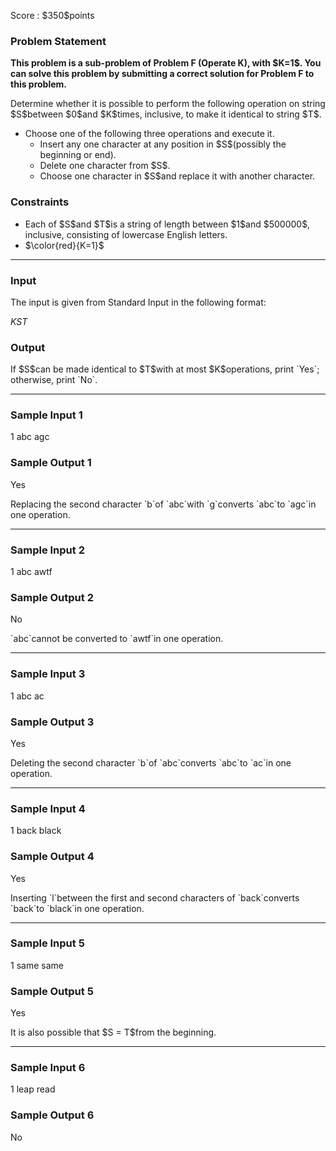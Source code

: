 
<div>

<span>

<span>

<p>
Score : $350$points
</p>

<div>

<section>

### **Problem Statement**

<p>

<strong>
This problem is a sub-problem of Problem F (Operate K), with $K=1$.
</strong>



<strong>
You can solve this problem by submitting a correct solution for Problem F to this problem.
</strong>

</p>

<p>
Determine whether it is possible to perform the following operation on string $S$between $0$and $K$times, inclusive, to make it identical to string $T$.
</p>

<ul>

<li>
Choose one of the following three operations and execute it.
<ul>

<li>
Insert any one character at any position in $S$(possibly the beginning or end).
</li>

<li>
Delete one character from $S$.
</li>

<li>
Choose one character in $S$and replace it with another character.
</li>

</ul>

</li>

</ul>

</section>

</div>

<div>

<section>

### **Constraints**

<ul>

<li>
Each of $S$and $T$is a string of length between $1$and $500000$, inclusive, consisting of lowercase English letters.
</li>

<li>
$\color{red}{K=1}$
</li>

</ul>

</section>

</div>

---

<div>

<div>

<section>

### **Input**

<p>
The input is given from Standard Input in the following format:
</p>

<div>

$K$$S$$T$
</div>

</section>

</div>

<div>

<section>

### **Output**

<p>
If $S$can be made identical to $T$with at most $K$operations, print `Yes`; otherwise, print `No`.
</p>

</section>

</div>

</div>

---

<div>

<section>

### **Sample Input 1**

<div>

1
abc
agc

</div>

</section>

</div>

<div>

<section>

### **Sample Output 1**

<div>

Yes

</div>

<p>
Replacing the second character `b`of `abc`with `g`converts `abc`to `agc`in one operation.
</p>

</section>

</div>

---

<div>

<section>

### **Sample Input 2**

<div>

1
abc
awtf

</div>

</section>

</div>

<div>

<section>

### **Sample Output 2**

<div>

No

</div>

<p>
`abc`cannot be converted to `awtf`in one operation.
</p>

</section>

</div>

---

<div>

<section>

### **Sample Input 3**

<div>

1
abc
ac

</div>

</section>

</div>

<div>

<section>

### **Sample Output 3**

<div>

Yes

</div>

<p>
Deleting the second character `b`of `abc`converts `abc`to `ac`in one operation.
</p>

</section>

</div>

---

<div>

<section>

### **Sample Input 4**

<div>

1
back
black

</div>

</section>

</div>

<div>

<section>

### **Sample Output 4**

<div>

Yes

</div>

<p>
Inserting `l`between the first and second characters of `back`converts `back`to `black`in one operation.
</p>

</section>

</div>

---

<div>

<section>

### **Sample Input 5**

<div>

1
same
same

</div>

</section>

</div>

<div>

<section>

### **Sample Output 5**

<div>

Yes

</div>

<p>
It is also possible that $S = T$from the beginning.
</p>

</section>

</div>

---

<div>

<section>

### **Sample Input 6**

<div>

1
leap
read

</div>

</section>

</div>

<div>

<section>

### **Sample Output 6**

<div>

No

</div>

</section>

</div>

</span>

</span>

</div>
